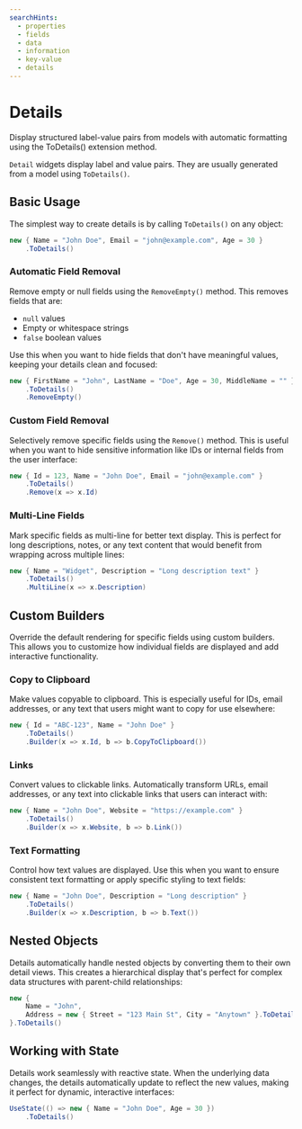 ```yaml
---
searchHints:
  - properties
  - fields
  - data
  - information
  - key-value
  - details
---
```


# Details

<Ingress>
Display structured label-value pairs from models with automatic formatting using the ToDetails() extension method.
</Ingress>

`Detail` widgets display label and value pairs. They are usually generated from a model using `ToDetails()`.

## Basic Usage

The simplest way to create details is by calling `ToDetails()` on any object:

```csharp demo-below
new { Name = "John Doe", Email = "john@example.com", Age = 30 }
    .ToDetails()
```

### Automatic Field Removal

Remove empty or null fields using the `RemoveEmpty()` method. This removes fields that are:

- `null` values
- Empty or whitespace strings
- `false` boolean values

Use this when you want to hide fields that don't have meaningful values, keeping your details clean and focused:

```csharp demo-tabs
new { FirstName = "John", LastName = "Doe", Age = 30, MiddleName = "" }
    .ToDetails()
    .RemoveEmpty()
```

### Custom Field Removal

Selectively remove specific fields using the `Remove()` method. This is useful when you want to hide sensitive information like IDs or internal fields from the user interface:

```csharp demo-tabs
new { Id = 123, Name = "John Doe", Email = "john@example.com" }
    .ToDetails()
    .Remove(x => x.Id)
```

### Multi-Line Fields

Mark specific fields as multi-line for better text display. This is perfect for long descriptions, notes, or any text content that would benefit from wrapping across multiple lines:

```csharp demo-tabs
new { Name = "Widget", Description = "Long description text" }
    .ToDetails()
    .MultiLine(x => x.Description)
```

## Custom Builders

Override the default rendering for specific fields using custom builders. This allows you to customize how individual fields are displayed and add interactive functionality.

### Copy to Clipboard

Make values copyable to clipboard. This is especially useful for IDs, email addresses, or any text that users might want to copy for use elsewhere:

```csharp demo-tabs
new { Id = "ABC-123", Name = "John Doe" }
    .ToDetails()
    .Builder(x => x.Id, b => b.CopyToClipboard())
```

### Links

Convert values to clickable links. Automatically transform URLs, email addresses, or any text into clickable links that users can interact with:

```csharp demo-tabs
new { Name = "John Doe", Website = "https://example.com" }
    .ToDetails()
    .Builder(x => x.Website, b => b.Link())
```

### Text Formatting

Control how text values are displayed. Use this when you want to ensure consistent text formatting or apply specific styling to text fields:

```csharp demo-tabs
new { Name = "John Doe", Description = "Long description" }
    .ToDetails()
    .Builder(x => x.Description, b => b.Text())
```

## Nested Objects

Details automatically handle nested objects by converting them to their own detail views. This creates a hierarchical display that's perfect for complex data structures with parent-child relationships:

```csharp demo-tabs
new { 
    Name = "John", 
    Address = new { Street = "123 Main St", City = "Anytown" }.ToDetails() 
}.ToDetails()
```

## Working with State

Details work seamlessly with reactive state. When the underlying data changes, the details automatically update to reflect the new values, making it perfect for dynamic, interactive interfaces:

```csharp demo-tabs
UseState(() => new { Name = "John Doe", Age = 30 })
    .ToDetails()
```

<WidgetDocs Type="Ivy.Details" ExtensionTypes="Ivy.Views.Builders.DetailsBuilderExtensions" SourceUrl="https://github.com/Ivy-Interactive/Ivy-Framework/blob/main/Ivy/Views/Builders/DetailsBuilder.cs"/>
